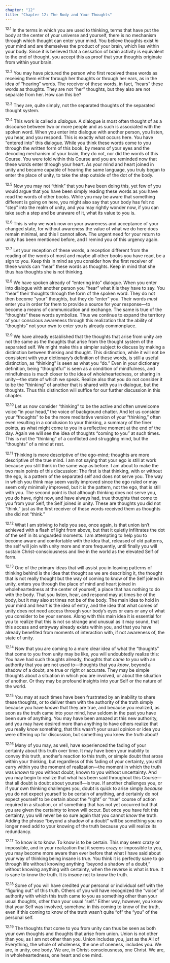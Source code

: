 ```yaml
---
chapter: "12"
title: "Chapter 12: The Body and Your Thoughts"
---
```


<sup>12.1</sup> In the terms in which you are used to thinking, terms
that have put the body at the center of your universe and yourself,
there is no mechanism through which thought can enter your mind. You
believe thoughts exist *in* your mind and are themselves the product of
your brain, which lies within your body. Since it is believed that a
cessation of brain activity is equivalent to the end of thought, you
accept this as proof that your thoughts originate from within your
brain. 

<sup>12.2</sup> You may have pictured the person who first received
these words as receiving them either through her thoughts or through her
ears, as in the idea of “hearing” words. The receiver of these words, in
fact, “hears” these words as thoughts. They are not “her” thoughts, but
they also are not separate from her. How can this be? 

<sup>12.3</sup> They are, quite simply, not the separated thoughts of
the separated thought system.

<sup>12.4</sup> This work is called a *dialogue.* A dialogue is most
often thought of as a discourse between two or more people and as such
is associated with the spoken word. When you enter into dialogue with
another person, you listen, you hear, and you respond. This is exactly
what occurs here. You have “entered into” this dialogue. While you think
these words come to you through the written form of this book, by means
of your eyes and the decoding mechanism of your brain, they do not, nor
did the words of this Course. You were told within this Course and you
are reminded now that these words enter through your heart. As your mind
and heart joined in unity and became capable of hearing the same
language, you truly began to enter the place of unity, to take the step
outside of the dot of the body. 

<sup>12.5</sup> Now you may not “think” that you have been doing this,
yet few of you would argue that you have been simply reading these words
as you have read the words of other books. While you may be aware that
something different is going on here, you might also say that your body
has felt no “step” into the realm of unity, and you may rightly wonder
now, if you can take such a step and be unaware of it, what its value to
you is. 

<sup>12.6</sup> This is why we work now on your awareness and acceptance
of your changed state, for without awareness the value of what we do
here does remain minimal, and this I cannot allow. The urgent need for
your return to unity has been mentioned before, and I remind you of this
urgency again. 

<sup>12.7</sup> Let your reception of these words, a reception different
from the reading of the words of most and maybe all other books you have
read, be a sign to you. Keep this in mind as you consider how the first
receiver of these words can “hear” these words as thoughts. Keep in mind
that she thus has thoughts she is not thinking.

<sup>12.8</sup> We have spoken already of “entering into” dialogue. When
you enter into dialogue with another person you “hear” what it is they
have to say. You “hear” their thoughts through the form of the spoken
word. They do not then become “your” thoughts, but they do “enter” you.
Their words *must* enter you in order for them to provide a source for
your response—to become a means of communication and exchange. The same
is true of the “thoughts” these words symbolize. Thus we continue to
expand the territory of your conscious awareness through this
realization that the ability of “thoughts” not your own to enter you is
already commonplace. 

<sup>12.9</sup> We have already established that the thoughts that arise
from unity are not the same as the thoughts that arise from the thought
system of the separated self. We might make this a simpler subject to
discuss by making a distinction between thinking and thought.  This
distinction, while it will not be consistent with your dictionary’s
definition of these words, is still a useful distinction, as “thinking”
is seen as what you “do.” Even in your dictionary definition, being
“thoughtful” is seen as a condition of mindfulness, and mindfulness is
much closer to the idea of wholeheartedness, or sharing in unity—the
state of which we speak. Realize also that you do not consider it to be
the “thinking” of another that is shared with you in dialogue, but the
thoughts. Thus this distinction will suffice for our further discussion
in this chapter. 

<sup>12.10</sup> Let us now consider “thinking” to be the active and
often unwelcome voice “in your head,” the voice of background chatter.
And let us consider your “thoughts” to be the more meditative version of
your “thinking,” often even resulting in a conclusion to your thinking,
a summary of the finer points, as what might come to you in a reflective
moment at the end of the day. Again we will see the idea of thoughts
“coming to you” at such times. This is not the “thinking” of a
conflicted and struggling mind, but the “thoughts” of a mind at rest.

<sup>12.11</sup> Thinking is more descriptive of the ego-mind; thoughts
are more descriptive of the true mind. I am not saying that your ego is
still at work because you still think in the same way as before. I am
about to make the two main points of this discussion: The first is that
thinking, with or without the ego, is a pattern of the separated self
and does not serve you. The way in which you think may seem vastly
improved since the ego ruled or may seem only minimally improved, but it
is the pattern, not the ego, that is still with you. The second point is
that although thinking does not serve you, you do have, right now, and
have always had, true thoughts that come to you from your Self, the Self
joined in unity. These are thoughts you did not “think,” just as the
first receiver of these words received them as thoughts she did not
“think.”

<sup>12.12</sup> What I am striving to help you see, once again, is that
union isn’t achieved with a flash of light from above, but that it
quietly infiltrates the dot of the self in its unguarded moments. I am
attempting to help you to become aware and comfortable with the idea
that, released of old patterns, the self will join with unity more and
more frequently, until finally you will sustain Christ-consciousness and
live in the world as the elevated Self of form. 

<sup>12.13</sup> One of the primary ideas that will assist you in
leaving patterns of thinking behind is the idea that thought as we are
describing it, the thought that is not really thought but the way of
coming to know of the Self joined in unity, enters you through the place
of mind and heart joined in wholeheartedness at the center of yourself,
a place that has nothing to do with the body. That you listen, hear, and
respond may at times be of the body, but it may also at times not be of
the body. The main idea to hold in your mind and heart is the idea of
entry, and the idea that what comes of unity does not need access
through your body’s eyes or ears or any of what you consider to be your
senses. Along with this main idea it is essential for you to realize
that this is not so strange and unusual as it may sound, that this
access and entryway already exists within you, and that you have already
benefited from moments of interaction with, if not awareness of, the
state of unity. 

<sup>12.14</sup> Now that you are coming to a more clear idea of what
the “thoughts” that come to you from unity may be like, you will
undoubtedly realize this: You have had such thoughts already, thoughts
that *came to you* with an authority that you are not used to—thoughts
that you *know*, beyond a shadow of a doubt, are true or right or
accurate. They may be simple thoughts about a situation in which you are
involved, or about the situation of another. Or they may be profound
insights into your Self or the nature of the world.

<sup>12.15</sup> You may at such times have been frustrated by an
inability to share these thoughts, or to deliver them with the authority
of the truth simply because you have *known* that they are true, and
because you realized, as soon as the truth came into your mind, how
seldom in the past you have been sure of anything. You may have been
amazed at this new authority, and you may have desired more than
anything to have others realize that you really *know* something, that
this wasn’t your usual opinion or idea you were offering up for
discussion, but something you knew the *truth* about! 

<sup>12.16</sup> Many of you may, as well, have experienced the fading
of your certainty about this truth over time. It may have been your
inability to convey this truth, another’s reaction to this truth, or
simple doubt that arose within your thinking, but regardless of this
fading of your certainty, you still carry within you the moment of
realization—the moment in which the truth was *known* to you without
doubt, known to you without uncertainty. And you may begin to realize
that what has been said throughout this Course—that all doubt is doubt
about yourself—is true. If another challenges you, or if your own
thinking challenges you, doubt is quick to arise simply *because* you do
not expect yourself to be certain of anything, and certainly do not
expect yourself to be certain about the “right” or “true” course of
action required in a situation, or of something that has not yet
occurred but that you are given the certainty to know will occur. But
once you have felt this certainty, you will never be so sure again that
you cannot *know* the truth. Adding the phrase “beyond a shadow of a
doubt” will be something you no longer need add to your knowing of the
truth because you will realize its redundancy. 

<sup>12.17</sup> To know is to know.  To know is to be certain. This may
seem crazy or impossible, and in your realization that it seems crazy or
impossible to you, you may become more aware than ever before that what
I have said about your way of thinking being insane is true. You think
it is perfectly sane to go through life without knowing anything “beyond
a shadow of a doubt,” without knowing anything with certainty, when the
reverse is what is true. It is sane to know the truth. It is *insane*
not to know the truth.

<sup>12.18</sup> Some of you will have credited your personal or
individual self with the “figuring out” of this truth. Others of you
will have recognized the “voice” of authority with which this truth came
to you as something other than your usual thoughts, other than your
usual “self.” Either way, however, you know that your Self was involved,
somehow, in this coming to know of the truth, even if this coming to
know of the truth wasn’t quite “of” the “you” of the personal self. 

<sup>12.19</sup> The thoughts that come to you from unity can thus be
seen as both your own thoughts and thoughts that arise from union. Union
is not other than you, as I am not other than you. Union includes you,
just as the All of Everything, the whole of wholeness, the one of
oneness, includes you. We are, in unity, one body. We are, in
Christ-consciousness, one Christ. We are, in wholeheartedness, one heart
and one mind.

